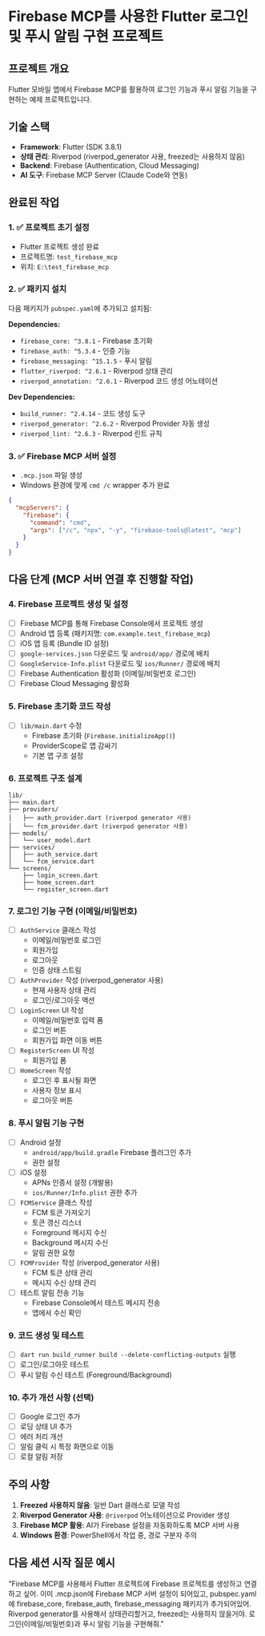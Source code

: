 # Firebase MCP를 사용한 Flutter 로그인 및 푸시 알림 구현 프로젝트

## 프로젝트 개요
Flutter 모바일 앱에서 Firebase MCP를 활용하여 로그인 기능과 푸시 알림 기능을 구현하는 예제 프로젝트입니다.

## 기술 스택
- **Framework**: Flutter (SDK 3.8.1)
- **상태 관리**: Riverpod (riverpod_generator 사용, freezed는 사용하지 않음)
- **Backend**: Firebase (Authentication, Cloud Messaging)
- **AI 도구**: Firebase MCP Server (Claude Code와 연동)

## 완료된 작업

### 1. ✅ 프로젝트 초기 설정
- Flutter 프로젝트 생성 완료
- 프로젝트명: `test_firebase_mcp`
- 위치: `E:\test_firebase_mcp`

### 2. ✅ 패키지 설치
다음 패키지가 `pubspec.yaml`에 추가되고 설치됨:

**Dependencies:**
- `firebase_core: ^3.8.1` - Firebase 초기화
- `firebase_auth: ^5.3.4` - 인증 기능
- `firebase_messaging: ^15.1.5` - 푸시 알림
- `flutter_riverpod: ^2.6.1` - Riverpod 상태 관리
- `riverpod_annotation: ^2.6.1` - Riverpod 코드 생성 어노테이션

**Dev Dependencies:**
- `build_runner: ^2.4.14` - 코드 생성 도구
- `riverpod_generator: ^2.6.2` - Riverpod Provider 자동 생성
- `riverpod_lint: ^2.6.3` - Riverpod 린트 규칙

### 3. ✅ Firebase MCP 서버 설정
- `.mcp.json` 파일 생성
- Windows 환경에 맞게 `cmd /c` wrapper 추가 완료
```json
{
  "mcpServers": {
    "firebase": {
      "command": "cmd",
      "args": ["/c", "npx", "-y", "firebase-tools@latest", "mcp"]
    }
  }
}
```

## 다음 단계 (MCP 서버 연결 후 진행할 작업)

### 4. Firebase 프로젝트 생성 및 설정
- [ ] Firebase MCP를 통해 Firebase Console에서 프로젝트 생성
- [ ] Android 앱 등록 (패키지명: `com.example.test_firebase_mcp`)
- [ ] iOS 앱 등록 (Bundle ID 설정)
- [ ] `google-services.json` 다운로드 및 `android/app/` 경로에 배치
- [ ] `GoogleService-Info.plist` 다운로드 및 `ios/Runner/` 경로에 배치
- [ ] Firebase Authentication 활성화 (이메일/비밀번호 로그인)
- [ ] Firebase Cloud Messaging 활성화

### 5. Firebase 초기화 코드 작성
- [ ] `lib/main.dart` 수정
  - Firebase 초기화 (`Firebase.initializeApp()`)
  - ProviderScope로 앱 감싸기
  - 기본 앱 구조 설정

### 6. 프로젝트 구조 설계
```
lib/
├── main.dart
├── providers/
│   ├── auth_provider.dart (riverpod generator 사용)
│   └── fcm_provider.dart (riverpod generator 사용)
├── models/
│   └── user_model.dart
├── services/
│   ├── auth_service.dart
│   └── fcm_service.dart
└── screens/
    ├── login_screen.dart
    ├── home_screen.dart
    └── register_screen.dart
```

### 7. 로그인 기능 구현 (이메일/비밀번호)
- [ ] `AuthService` 클래스 작성
  - 이메일/비밀번호 로그인
  - 회원가입
  - 로그아웃
  - 인증 상태 스트림
- [ ] `AuthProvider` 작성 (riverpod_generator 사용)
  - 현재 사용자 상태 관리
  - 로그인/로그아웃 액션
- [ ] `LoginScreen` UI 작성
  - 이메일/비밀번호 입력 폼
  - 로그인 버튼
  - 회원가입 화면 이동 버튼
- [ ] `RegisterScreen` UI 작성
  - 회원가입 폼
- [ ] `HomeScreen` 작성
  - 로그인 후 표시될 화면
  - 사용자 정보 표시
  - 로그아웃 버튼

### 8. 푸시 알림 기능 구현
- [ ] Android 설정
  - `android/app/build.gradle` Firebase 플러그인 추가
  - 권한 설정
- [ ] iOS 설정
  - APNs 인증서 설정 (개발용)
  - `ios/Runner/Info.plist` 권한 추가
- [ ] `FCMService` 클래스 작성
  - FCM 토큰 가져오기
  - 토큰 갱신 리스너
  - Foreground 메시지 수신
  - Background 메시지 수신
  - 알림 권한 요청
- [ ] `FCMProvider` 작성 (riverpod_generator 사용)
  - FCM 토큰 상태 관리
  - 메시지 수신 상태 관리
- [ ] 테스트 알림 전송 기능
  - Firebase Console에서 테스트 메시지 전송
  - 앱에서 수신 확인

### 9. 코드 생성 및 테스트
- [ ] `dart run build_runner build --delete-conflicting-outputs` 실행
- [ ] 로그인/로그아웃 테스트
- [ ] 푸시 알림 수신 테스트 (Foreground/Background)

### 10. 추가 개선 사항 (선택)
- [ ] Google 로그인 추가
- [ ] 로딩 상태 UI 추가
- [ ] 에러 처리 개선
- [ ] 알림 클릭 시 특정 화면으로 이동
- [ ] 로컬 알림 저장

## 주의 사항
1. **Freezed 사용하지 않음**: 일반 Dart 클래스로 모델 작성
2. **Riverpod Generator 사용**: `@riverpod` 어노테이션으로 Provider 생성
3. **Firebase MCP 활용**: AI가 Firebase 설정을 자동화하도록 MCP 서버 사용
4. **Windows 환경**: PowerShell에서 작업 중, 경로 구분자 주의

## 다음 세션 시작 질문 예시
"Firebase MCP를 사용해서 Flutter 프로젝트에 Firebase 프로젝트를 생성하고 연결하고 싶어.
이미 .mcp.json에 Firebase MCP 서버 설정이 되어있고, pubspec.yaml에 firebase_core, firebase_auth, firebase_messaging 패키지가 추가되어있어.
Riverpod generator를 사용해서 상태관리할거고, freezed는 사용하지 않을거야.
로그인(이메일/비밀번호)과 푸시 알림 기능을 구현해줘."
